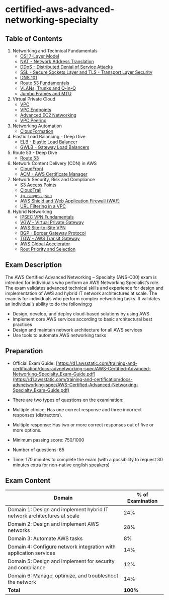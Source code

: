 # certified-aws-advanced-networking-specialty

## Table of Contents

1. Networking and Technical Fundamentals
    - [OSI 7-Layer Model](01-fundamentals/osi.md)
    - [NAT - Network Address Translation](01-fundamentals/nat.md)
    - [DDoS - Distributed Denial of Service Attacks](01-fundamentals/ddos.md)
    - [SSL - Secure Sockets Layer and TLS - Transport Layer Security](01-fundamentals/ssl.md)
    - [DNS 101](01-fundamentals/dns.md)
    - [Route 53 Fundamentals](01-fundamentals/route53.md)
    - [VLANs, Trunks and Q-in-Q](01-fundamentals/vlan.md)
    - [Jumbo Frames and MTU](01-fundamentals/jumbo.md)
2. Virtual Private Cloud
    - [VPC](02-vpc/vpc.md)
    - [VPC Endpoints](02-vpc/vpc-endpoints.md)
    - [Advanced EC2 Networking](02-vpc/ec2-networking.md)
    - [VPC Peering](02-vpc/vpc-peering.md)
3. Networking Automation
    - [CloudFormation](03-networking-automation/cloudformation.md)
4. Elastic Load Balancing - Deep Dive
    - [ELB - Elastic Load Balancer](04-elb/elb.md)
    - [GWLB - Gateway Load Balancers](04-elb/gwlb.md)
5. Route 53 - Deep Dive
    - [Route 53](05-r53/r53.md)
6. Network Content Delivery (CDN) in AWS
    - [CloudFront](06-cdn/cloudfront.md)
    - [ACM - AWS Certificate Manager](06-cdn/acm.md)
7. Network Security, Risk and Compliance
    - [S3 Access Points](07-security/s3-access-points.md)
    - [CloudTrail](07-security/cloudtrail.md)
    - [`ip-ranges.json`](07-security/ip-ranges.md)
    - [AWS Shield and Web Application Firewall (WAF)](07-security/shield-and-waf.md)
    - [URL Filtering in a VPC](07-security/url-filtering.md)
8. Hybrid Networking
    - [IPSEC VPN Fundamentals](08-hybrid-networking/ipsec.md)
    - [VGW - Virtual Private Gateway](08-hybrid-networking/vgw.md)
    - [AWS Site-to-Site VPN](08-hybrid-networking/vpn.md)
    - [BGP - Border Gateway Protocol](08-hybrid-networking/bgp.md)
    - [TGW - AWS Transit Gateway](08-hybrid-networking/tgw.md)
    - [AWS Global Accelerator](08-hybrid-networking/global-accelerator.md)
    - [Rout Priority and Selection](08-hybrid-networking/route-priority.md)
## Exam Description

The AWS Certified Advanced Networking – Specialty (ANS-C00) exam is intended for individuals who perform an AWS Networking Specialist’s role. The exam validates advanced technical skills and experience for design and implementation of AWS and hybrid IT network architectures at scale. The exam is for individuals who perform complex networking tasks. It validates an individual’s ability to do the following:g
- Design, develop, and deploy cloud-based solutions by using AWS
- Implement core AWS services according to basic architectural best practices
- Design and maintain network architecture for all AWS services
- Use tools to automate AWS networking tasks

## Preparation

- Official Exam Guide: [https://d1.awsstatic.com/training-and-certification/docs-advnetworking-spec/AWS-Certified-Advanced-Networking-Specialty_Exam-Guide.pdf](https://d1.awsstatic.com/training-and-certification/docs-advnetworking-spec/AWS-Certified-Advanced-Networking-Specialty_Exam-Guide.pdf)

- There are two types of questions on the examination:

- Multiple choice: Has one correct response and three incorrect responses (distractors).
- Multiple response: Has two or more correct responses out of five or more options.

- Minimum passing score: 750/1000

- Number of questions: 65

- Time: 170 minutes to complete the exam (with a possibility to request 30 minutes extra for non-native english speakers)

## Exam Content

| **Domain**                                                              | **% of Examination** |
|-------------------------------------------------------------------------|----------------------|
| Domain 1: Design and implement hybrid IT network architectures at scale | 24%                  |
| Domain 2: Design and implement AWS networks                             | 28%                  |
| Domain 3: Automate AWS tasks                                            | 8%                   |
| Domain 4: Configure network integration with application services       | 14%                  |
| Domain 5: Design and implement for security and compliance              | 12%                  |
| Domain 6: Manage, optimize, and troubleshoot the network                | 14%                  |
| **Total**                                                               | **100%**             |
